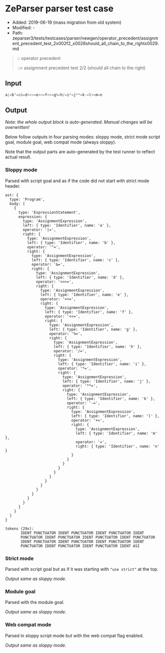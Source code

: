 # ZeParser parser test case

- Added: 2019-06-19 (mass migration from old system)
- Modified: -
- Path: zeparser3/tests/testcases/parser/newgen/operator_precedent/assignment_precedent_test_2x002f2_x0028should_all_chain_to_the_rightx0029.md

> :: operator precedent
>
> ::> assignment precedent test 2/2 (should all chain to the right)

## Input

`````js
a|=b^=c&=d>>>=e>>=f<<=g%=h/=i*=j**=k-=l+=m=n
`````

## Output

_Note: the whole output block is auto-generated. Manual changes will be overwritten!_

Below follow outputs in four parsing modes: sloppy mode, strict mode script goal, module goal, web compat mode (always sloppy).

Note that the output parts are auto-generated by the test runner to reflect actual result.

### Sloppy mode

Parsed with script goal and as if the code did not start with strict mode header.

`````
ast: {
  type: 'Program',
  body: [
    {
      type: 'ExpressionStatement',
      expression: {
        type: 'AssignmentExpression',
        left: { type: 'Identifier', name: 'a' },
        operator: '|=',
        right: {
          type: 'AssignmentExpression',
          left: { type: 'Identifier', name: 'b' },
          operator: '^=',
          right: {
            type: 'AssignmentExpression',
            left: { type: 'Identifier', name: 'c' },
            operator: '&=',
            right: {
              type: 'AssignmentExpression',
              left: { type: 'Identifier', name: 'd' },
              operator: '>>>=',
              right: {
                type: 'AssignmentExpression',
                left: { type: 'Identifier', name: 'e' },
                operator: '>>=',
                right: {
                  type: 'AssignmentExpression',
                  left: { type: 'Identifier', name: 'f' },
                  operator: '<<=',
                  right: {
                    type: 'AssignmentExpression',
                    left: { type: 'Identifier', name: 'g' },
                    operator: '%=',
                    right: {
                      type: 'AssignmentExpression',
                      left: { type: 'Identifier', name: 'h' },
                      operator: '/=',
                      right: {
                        type: 'AssignmentExpression',
                        left: { type: 'Identifier', name: 'i' },
                        operator: '*=',
                        right: {
                          type: 'AssignmentExpression',
                          left: { type: 'Identifier', name: 'j' },
                          operator: '**=',
                          right: {
                            type: 'AssignmentExpression',
                            left: { type: 'Identifier', name: 'k' },
                            operator: '-=',
                            right: {
                              type: 'AssignmentExpression',
                              left: { type: 'Identifier', name: 'l' },
                              operator: '+=',
                              right: {
                                type: 'AssignmentExpression',
                                left: { type: 'Identifier', name: 'm' },
                                operator: '=',
                                right: { type: 'Identifier', name: 'n' }
                              }
                            }
                          }
                        }
                      }
                    }
                  }
                }
              }
            }
          }
        }
      }
    }
  ]
}

tokens (29x):
       IDENT PUNCTUATOR IDENT PUNCTUATOR IDENT PUNCTUATOR IDENT
       PUNCTUATOR IDENT PUNCTUATOR IDENT PUNCTUATOR IDENT PUNCTUATOR
       IDENT PUNCTUATOR IDENT PUNCTUATOR IDENT PUNCTUATOR IDENT
       PUNCTUATOR IDENT PUNCTUATOR IDENT PUNCTUATOR IDENT ASI
`````

### Strict mode

Parsed with script goal but as if it was starting with `"use strict"` at the top.

_Output same as sloppy mode._

### Module goal

Parsed with the module goal.

_Output same as sloppy mode._

### Web compat mode

Parsed in sloppy script mode but with the web compat flag enabled.

_Output same as sloppy mode._
